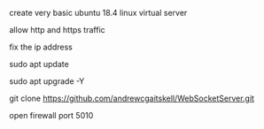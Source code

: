 create very basic ubuntu 18.4 linux virtual server

allow http and https traffic

fix the ip address

sudo apt update

sudo apt upgrade -Y

git clone https://github.com/andrewcgaitskell/WebSocketServer.git

open firewall port 5010
